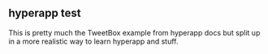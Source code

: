 ## hyperapp test

This is pretty much the TweetBox example from hyperapp docs but split up in a more realistic way to learn hyperapp and stuff.